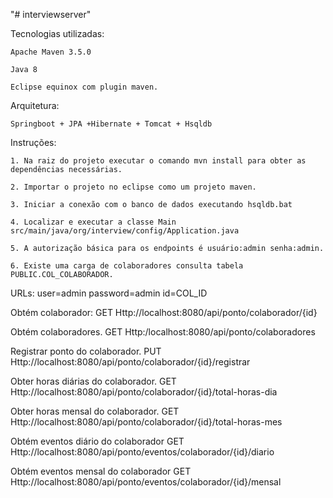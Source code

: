 "# interviewserver" 

Tecnologias utilizadas:

    Apache Maven 3.5.0 
    
    Java 8

    Eclipse equinox com plugin maven.

Arquitetura:
    
    Springboot + JPA +Hibernate + Tomcat + Hsqldb 

Instruções:
    
    1. Na raiz do projeto executar o comando mvn install para obter as dependências necessárias.
   
    2. Importar o projeto no eclipse como um projeto maven.
    
    3. Iniciar a conexão com o banco de dados executando hsqldb.bat
   
    4. Localizar e executar a classe Main src/main/java/org/interview/config/Application.java
    
    5. A autorização básica para os endpoints é usuário:admin senha:admin.
    
    6. Existe uma carga de colaboradores consulta tabela PUBLIC.COL_COLABORADOR.
    
    
URLs:
    user=admin
    password=admin
    id=COL_ID

Obtém colaborador:
     GET
     Http://localhost:8080/api/ponto/colaborador/{id}


Obtém colaboradores.
     GET
     Http:/localhost:8080/api/ponto/colaboradores

Registrar ponto do colaborador.
     PUT
     Http://localhost:8080/api/ponto/colaborador/{id}/registrar

Obter horas diárias do colaborador.
     GET
     Http://localhost:8080/api/ponto/colaborador/{id}/total-horas-dia

Obter horas mensal do colaborador.
     GET
     Http://localhost:8080/api/ponto/colaborador/{id}/total-horas-mes

Obtém eventos diário do colaborador
    GET
    Http://localhost:8080/api/ponto/eventos/colaborador/{id}/diario

Obtém eventos mensal do colaborador
    GET
    Http://localhost:8080/api/ponto/eventos/colaborador/{id}/mensal











    
  
  



    
